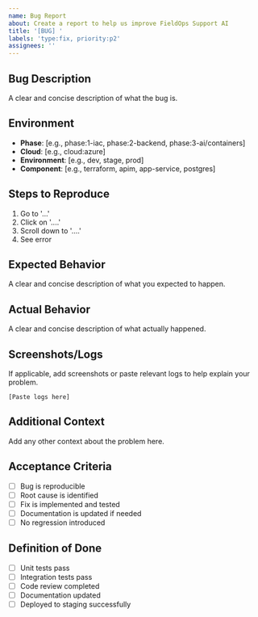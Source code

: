 ```yaml
---
name: Bug Report
about: Create a report to help us improve FieldOps Support AI
title: '[BUG] '
labels: 'type:fix, priority:p2'
assignees: ''
---
```


## Bug Description
A clear and concise description of what the bug is.

## Environment
- **Phase**: [e.g., phase:1-iac, phase:2-backend, phase:3-ai/containers]
- **Cloud**: [e.g., cloud:azure]
- **Environment**: [e.g., dev, stage, prod]
- **Component**: [e.g., terraform, apim, app-service, postgres]

## Steps to Reproduce
1. Go to '...'
2. Click on '....'
3. Scroll down to '....'
4. See error

## Expected Behavior
A clear and concise description of what you expected to happen.

## Actual Behavior
A clear and concise description of what actually happened.

## Screenshots/Logs
If applicable, add screenshots or paste relevant logs to help explain your problem.

```
[Paste logs here]
```

## Additional Context
Add any other context about the problem here.

## Acceptance Criteria
- [ ] Bug is reproducible
- [ ] Root cause is identified
- [ ] Fix is implemented and tested
- [ ] Documentation is updated if needed
- [ ] No regression introduced

## Definition of Done
- [ ] Unit tests pass
- [ ] Integration tests pass
- [ ] Code review completed
- [ ] Documentation updated
- [ ] Deployed to staging successfully
